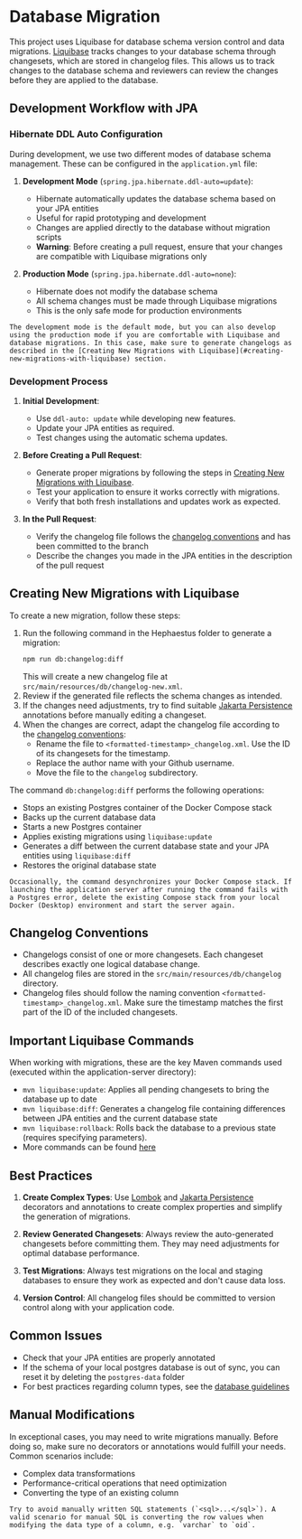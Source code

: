 # Database Migration

This project uses Liquibase for database schema version control and data migrations. [Liquibase](https://docs.liquibase.com/home.html) tracks changes to your database schema through changesets, which are stored in changelog files. This allows us to track changes to the database schema and reviewers can review the changes before they are applied to the database.

## Development Workflow with JPA

### Hibernate DDL Auto Configuration

During development, we use two different modes of database schema management. These can be configured in the `application.yml` file:

1. **Development Mode** (`spring.jpa.hibernate.ddl-auto=update`):
   - Hibernate automatically updates the database schema based on your JPA entities
   - Useful for rapid prototyping and development
   - Changes are applied directly to the database without migration scripts
   - **Warning**: Before creating a pull request, ensure that your changes are compatible with Liquibase migrations only

2. **Production Mode** (`spring.jpa.hibernate.ddl-auto=none`):
   - Hibernate does not modify the database schema
   - All schema changes must be made through Liquibase migrations
   - This is the only safe mode for production environments

```{hint}
The development mode is the default mode, but you can also develop using the production mode if you are comfortable with Liquibase and database migrations. In this case, make sure to generate changelogs as described in the [Creating New Migrations with Liquibase](#creating-new-migrations-with-liquibase) section.
```

### Development Process

1. **Initial Development**:
   - Use `ddl-auto: update` while developing new features.
   - Update your JPA entities as required.
   - Test changes using the automatic schema updates.

2. **Before Creating a Pull Request**:
   - Generate proper migrations by following the steps in [Creating New Migrations with Liquibase](#creating-new-migrations-with-liquibase).
   - Test your application to ensure it works correctly with migrations.
   - Verify that both fresh installations and updates work as expected.

3. **In the Pull Request**:
   - Verify the changelog file follows the [changelog conventions](#changelog-conventions) and has been committed to the branch
   - Describe the changes you made in the JPA entities in the description of the pull request

## Creating New Migrations with Liquibase

To create a new migration, follow these steps:

1. Run the following command in the Hephaestus folder to generate a migration:
   ```bash
   npm run db:changelog:diff
   ```
   This will create a new changelog file at `src/main/resources/db/changelog-new.xml`.
2. Review if the generated file reflects the schema changes as intended.
3. If the changes need adjustments, try to find suitable [Jakarta Persistence](https://jakarta.ee/specifications/persistence/3.2/apidocs/jakarta.persistence/jakarta/persistence/package-summary) annotations before manually editing a changeset. 
4. When the changes are correct, adapt the changelog file according to the [changelog conventions](#changelog-conventions):
   - Rename the file to `<formatted-timestamp>_changelog.xml`. Use the ID of its changesets for the timestamp.
   - Replace the author name with your Github username.
   - Move the file to the `changelog` subdirectory.

The command `db:changelog:diff` performs the following operations:
- Stops an existing Postgres container of the Docker Compose stack
- Backs up the current database data
- Starts a new Postgres container
- Applies existing migrations using `liquibase:update`
- Generates a diff between the current database state and your JPA entities using `liquibase:diff`
- Restores the original database state

```{warning}
Occasionally, the command desynchronizes your Docker Compose stack. If launching the application server after running the command fails with a Postgres error, delete the existing Compose stack from your local Docker (Desktop) environment and start the server again.
```

## Changelog Conventions

- Changelogs consist of one or more changesets. Each changeset describes exactly one logical database change.
- All changelog files are stored in the `src/main/resources/db/changelog` directory.
- Changelog files should follow the naming convention `<formatted-timestamp>_changelog.xml`. Make sure the timestamp matches the first part of the ID of the included changesets.

## Important Liquibase Commands

When working with migrations, these are the key Maven commands used (executed within the application-server directory):

- `mvn liquibase:update`: Applies all pending changesets to bring the database up to date
- `mvn liquibase:diff`: Generates a changelog file containing differences between JPA entities and the current database state
- `mvn liquibase:rollback`: Rolls back the database to a previous state (requires specifying parameters).
- More commands can be found [here](https://docs.liquibase.com/commands/home.html)

## Best Practices

1. **Create Complex Types**: Use [Lombok](https://projectlombok.org/features/) and [Jakarta Persistence](https://jakarta.ee/specifications/persistence/3.2/apidocs/jakarta.persistence/jakarta/persistence/package-summary) decorators and annotations to create complex properties and simplify the generation of migrations.

2. **Review Generated Changesets**: Always review the auto-generated changesets before committing them. They may need adjustments for optimal database performance.

3. **Test Migrations**: Always test migrations on the local and staging databases to ensure they work as expected and don't cause data loss.

4. **Version Control**: All changelog files should be committed to version control along with your application code.

## Common Issues

- Check that your JPA entities are properly annotated
- If the schema of your local postgres database is out of sync, you can reset it by deleting the `postgres-data` folder
- For best practices regarding column types, see the [database guidelines](../coding_design_guidelines/index.md#database)

## Manual Modifications

In exceptional cases, you may need to write migrations manually. Before doing so, make sure no decorators or annotations would fulfill your needs. Common scenarios include:

- Complex data transformations
- Performance-critical operations that need optimization
- Converting the type of an existing column

```{warning}
Try to avoid manually written SQL statements (`<sql>...</sql>`). A valid scenario for manual SQL is converting the row values when modifying the data type of a column, e.g. `varchar` to `oid`.
```
